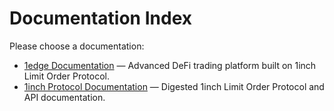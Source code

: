 # Documentation Index

Please choose a documentation:

- [1edge Documentation](./1edge/README.md) — Advanced DeFi trading platform built on 1inch Limit Order Protocol.
- [1inch Protocol Documentation](./1icnh/) — Digested 1inch Limit Order Protocol and API documentation.
